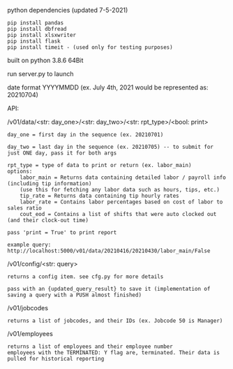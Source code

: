 python dependencies (updated 7-5-2021)

    pip install pandas
    pip install dbfread
    pip install xlsxwriter
    pip install flask
    pip install timeit - (used only for testing purposes)

built on python 3.8.6 64Bit

run server.py to launch

date format YYYYMMDD (ex. July 4th, 2021 would be represented as: 20210704)

API:

/v01/data/<str: day_one>/<str: day_two>/<str: rpt_type>/<bool: print>

    day_one = first day in the sequence (ex. 20210701)

    day_two = last day in the sequence (ex. 20210705) -- to submit for just ONE day, pass it for both args

    rpt_type = type of data to print or return (ex. labor_main) 
    options: 
        labor_main = Returns data containing detailed labor / payroll info (including tip information) 
        (use this for fetching any labor data such as hours, tips, etc.)
        tip_rate = Returns data containing tip hourly rates
        labor_rate = Contains labor percentages based on cost of labor to sales ratio
        cout_eod = Contains a list of shifts that were auto clocked out (and their clock-out time)

    pass 'print = True' to print report

    example query: http://localhost:5000/v01/data/20210416/20210430/labor_main/False

/v01/config/<str: query>

    returns a config item. see cfg.py for more details

    pass with an {updated_query_result} to save it (implementation of saving a query with a PUSH almost finished)

/v01/jobcodes

    returns a list of jobcodes, and their IDs (ex. Jobcode 50 is Manager)

/v01/employees

    returns a list of employees and their employee number
    employees with the TERMINATED: Y flag are, terminated. Their data is pulled for historical reporting